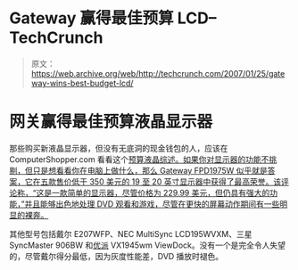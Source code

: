 # Gateway 赢得最佳预算 LCD–TechCrunch

> 原文：<https://web.archive.org/web/http://techcrunch.com/2007/01/25/gateway-wins-best-budget-lcd/>

# 网关赢得最佳预算液晶显示器

那些购买新液晶显示器，但没有无底洞的现金钱包的人，应该在 ComputerShopper.com 看看这个[预算液晶综述。如果你对显示器的功能不挑剔，但只是想看看你在电脑上做什么，那么 Gateway FPD1975W 似乎就是答案，它在五款售价低于 350 美元的 19 至 20 英寸显示器中获得了最高荣誉。该评论称，“这是一款简单的显示器，尽管价格为 229.99 美元，但仍具有强大的功能，”并且能够出色地处理 DVD 观看和游戏，尽管在更快的屏幕动作期间有一些明显的裸奔。](https://web.archive.org/web/20201205232730/http://computershopper.com/roundups/200701_5_great_budget_widescreen_lcd_monitors)

其他型号包括戴尔 E207WFP、NEC MultiSync LCD195WVXM、三星 SyncMaster 906BW 和[优派](https://web.archive.org/web/20201205232730/https://crunchbase.com/organization/viewsonic) VX1945wm ViewDock。没有一个是完全令人失望的，尽管戴尔得分最低，因为灰度性能差，DVD 播放时褪色。